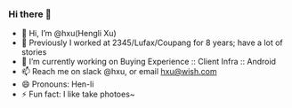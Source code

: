 ### Hi there 👋

<!--
**hxu-wish/hxu-wish** is a ✨ _special_ ✨ repository because its `README.md` (this file) appears on your GitHub profile.

Here are some ideas to get you started:

- 🔭 I’m currently working on ...
- 🌱 I’m currently learning ...
- 👯 I’m looking to collaborate on ...
- 🤔 I’m looking for help with ...
- 💬 Ask me about ...
- 📫 How to reach me: ...
- 😄 Pronouns: ...
- ⚡ Fun fact: ...
-->
- 👋 Hi, I’m @hxu(Hengli Xu)
- 🔭 Previously I worked at 2345/Lufax/Coupang for 8 years; have a lot of stories
- 🌱 I’m currently working on Buying Experience :: Client Infra :: Android
- 📫 Reach me on slack @hxu, or email hxu@wish.com
- 😄 Pronouns: Hen-li
- ⚡ Fun fact: I like take photoes~

